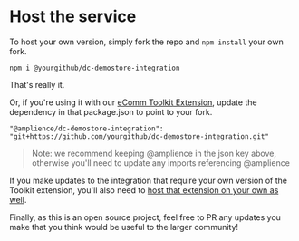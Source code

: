 # Host the service

To host your own version, simply fork the repo and `npm install` your own fork.

```
npm i @yourgithub/dc-demostore-integration
```

That's really it.

Or, if you're using it with our [eComm Toolkit Extension](https://github.com/amplience/dc-extension-ecomm-toolkit), update the dependency in that package.json to point to your fork.

```
"@amplience/dc-demostore-integration": "git+https://github.com/yourgithub/dc-demostore-integration.git"
```

> Note: we recommend keeping @amplience in the json key above, otherwise you'll need to update any imports referencing @amplience

If you make updates to the integration that require your own version of the Toolkit extension, you'll also need to [host that extension on your own as well](https://github.com/amplience/dc-extension-ecomm-toolkit/blob/main/README.md#host-your-own-setup).

Finally, as this is an open source project, feel free to PR any updates you make that you think would be useful to the larger community!
